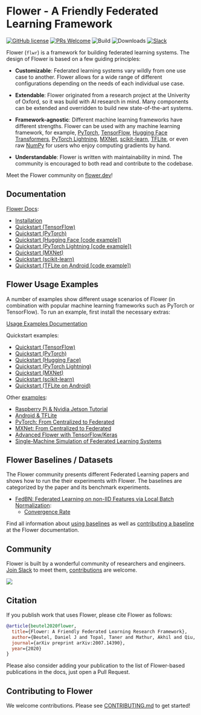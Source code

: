 # Flower - A Friendly Federated Learning Framework

[![GitHub license](https://img.shields.io/github/license/adap/flower)](https://github.com/adap/flower/blob/main/LICENSE)
[![PRs Welcome](https://img.shields.io/badge/PRs-welcome-brightgreen.svg)](https://github.com/adap/flower/blob/main/CONTRIBUTING.md)
![Build](https://github.com/adap/flower/workflows/Build/badge.svg)
![Downloads](https://pepy.tech/badge/flwr)
[![Slack](https://img.shields.io/badge/Chat-Slack-red)](https://flower.dev/join-slack)

Flower (`flwr`) is a framework for building federated learning systems. The
design of Flower is based on a few guiding principles:

* **Customizable**: Federated learning systems vary wildly from one use case to
  another. Flower allows for a wide range of different configurations depending
  on the needs of each individual use case.

* **Extendable**: Flower originated from a research project at the Univerity of
  Oxford, so it was build with AI research in mind. Many components can be
  extended and overridden to build new state-of-the-art systems.

* **Framework-agnostic**: Different machine learning frameworks have different
  strengths. Flower can be used with any machine learning framework, for
  example, [PyTorch](https://pytorch.org),
  [TensorFlow](https://tensorflow.org), [Hugging Face Transformers](https://huggingface.co/), [PyTorch Lightning](https://pytorchlightning.ai/), [MXNet](https://mxnet.apache.org/), [scikit-learn](https://scikit-learn.org/), [TFLite](https://tensorflow.org/lite/), or even raw [NumPy](https://numpy.org/)
  for users who enjoy computing gradients by hand.

* **Understandable**: Flower is written with maintainability in mind. The
  community is encouraged to both read and contribute to the codebase.

Meet the Flower community on [flower.dev](https://flower.dev)!

## Documentation

[Flower Docs](https://flower.dev/docs):
* [Installation](https://flower.dev/docs/installation.html)
* [Quickstart (TensorFlow)](https://flower.dev/docs/quickstart_tensorflow.html)
* [Quickstart (PyTorch)](https://flower.dev/docs/quickstart_pytorch.html)
* [Quickstart (Hugging Face [code example])](https://flower.dev/docs/quickstart_huggingface.html)
* [Quickstart (PyTorch Lightning [code example])](https://flower.dev/docs/quickstart_pytorch_lightning.html)
* [Quickstart (MXNet)](https://flower.dev/docs/example-mxnet-walk-through.html)
* [Quickstart (scikit-learn)](https://github.com/adap/flower/tree/main/examples/sklearn-logreg-mnist)
* [Quickstart (TFLite on Android [code example])](https://github.com/adap/flower/tree/main/examples/android)

## Flower Usage Examples

A number of examples show different usage scenarios of Flower (in combination
with popular machine learning frameworks such as PyTorch or TensorFlow). To run
an example, first install the necessary extras:

[Usage Examples Documentation](https://flower.dev/docs/examples.html)

Quickstart examples:

* [Quickstart (TensorFlow)](https://github.com/adap/flower/tree/main/examples/quickstart_tensorflow)
* [Quickstart (PyTorch)](https://github.com/adap/flower/tree/main/examples/quickstart_pytorch)
* [Quickstart (Hugging Face)](https://github.com/adap/flower/tree/main/examples/quickstart_huggingface)
* [Quickstart (PyTorch Lightning)](https://github.com/adap/flower/tree/main/examples/quickstart_pytorch_lightning)
* [Quickstart (MXNet)](https://github.com/adap/flower/tree/main/examples/quickstart_mxnet)
* [Quickstart (scikit-learn)](https://github.com/adap/flower/tree/main/examples/sklearn-logreg-mnist)
* [Quickstart (TFLite on Android)](https://github.com/adap/flower/tree/main/examples/android)

Other [examples](https://github.com/adap/flower/tree/main/examples):

* [Raspberry Pi & Nvidia Jetson Tutorial](https://github.com/adap/flower/tree/main/examples/embedded_devices)
* [Android & TFLite](https://github.com/adap/flower/tree/main/examples/android)
* [PyTorch: From Centralized to Federated](https://github.com/adap/flower/tree/main/examples/pytorch_from_centralized_to_federated)
* [MXNet: From Centralized to Federated](https://github.com/adap/flower/tree/main/examples/mxnet_from_centralized_to_federated)
* [Advanced Flower with TensorFlow/Keras](https://github.com/adap/flower/tree/main/examples/advanced_tensorflow)
* [Single-Machine Simulation of Federated Learning Systems](https://github.com/adap/flower/tree/main/examples/simulation)

## Flower Baselines / Datasets

The Flower community presents different Federated Learning papers and shows how to run the their experiments with Flower. The baselines are categorized by the paper and its benchmark experiments. 
* [FedBN: Federated Learning on non-IID Features via Local Batch Normalization](https://arxiv.org/pdf/2102.07623.pdf):
  * [Convergence Rate](https://github.com/adap/flower/tree/main/baselines/flwr_baseline/publications/fedbn/convergence_rate)

Find all information about [using baselines](https://flower.dev/docs/using-baselines.html) as well as [contributing a baseline](https://flower.dev/docs/contributing-baselines.html) at the Flower documentation.

## Community

Flower is built by a wonderful community of researchers and engineers. [Join Slack](https://flower.dev/join-slack) to meet them, [contributions](#contributing-to-flower) are welcome.

<a href="https://github.com/adap/flower/graphs/contributors">
  <img src="https://contrib.rocks/image?repo=adap/flower" />
</a>

## Citation

If you publish work that uses Flower, please cite Flower as follows: 

```bibtex
@article{beutel2020flower,
  title={Flower: A Friendly Federated Learning Research Framework},
  author={Beutel, Daniel J and Topal, Taner and Mathur, Akhil and Qiu, Xinchi and Parcollet, Titouan and Lane, Nicholas D},
  journal={arXiv preprint arXiv:2007.14390},
  year={2020}
}
```

Please also consider adding your publication to the list of Flower-based publications in the docs, just open a Pull Request.

## Contributing to Flower

We welcome contributions. Please see [CONTRIBUTING.md](CONTRIBUTING.md) to get
started!
